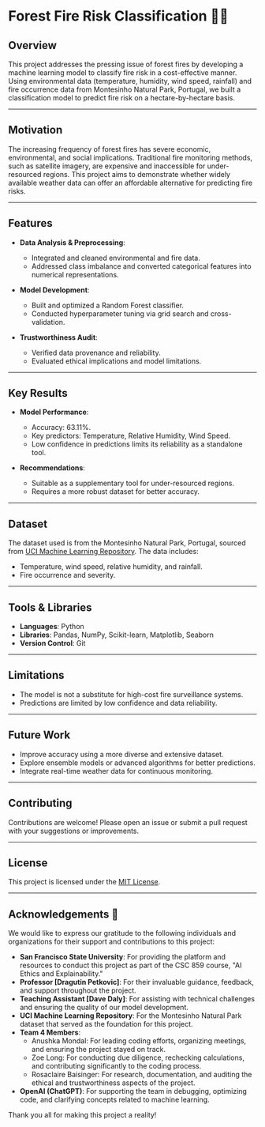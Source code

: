 # Forest Fire Risk Classification 🌲🔥

## Overview
This project addresses the pressing issue of forest fires by developing a machine learning model to classify fire risk in a cost-effective manner. Using environmental data (temperature, humidity, wind speed, rainfall) and fire occurrence data from Montesinho Natural Park, Portugal, we built a classification model to predict fire risk on a hectare-by-hectare basis.

---

## Motivation
The increasing frequency of forest fires has severe economic, environmental, and social implications. Traditional fire monitoring methods, such as satellite imagery, are expensive and inaccessible for under-resourced regions. This project aims to demonstrate whether widely available weather data can offer an affordable alternative for predicting fire risks.

---

## Features
- **Data Analysis & Preprocessing**: 
  - Integrated and cleaned environmental and fire data.
  - Addressed class imbalance and converted categorical features into numerical representations.
  
- **Model Development**:
  - Built and optimized a Random Forest classifier.
  - Conducted hyperparameter tuning via grid search and cross-validation.

- **Trustworthiness Audit**:
  - Verified data provenance and reliability.
  - Evaluated ethical implications and model limitations.

---

## Key Results
- **Model Performance**:
  - Accuracy: 63.11%.
  - Key predictors: Temperature, Relative Humidity, Wind Speed.
  - Low confidence in predictions limits its reliability as a standalone tool.

- **Recommendations**:
  - Suitable as a supplementary tool for under-resourced regions.
  - Requires a more robust dataset for better accuracy.

---

## Dataset
The dataset used is from the Montesinho Natural Park, Portugal, sourced from [UCI Machine Learning Repository](https://archive.ics.uci.edu/dataset/162/forest+fires). The data includes:
- Temperature, wind speed, relative humidity, and rainfall.
- Fire occurrence and severity.

---

## Tools & Libraries
- **Languages**: Python
- **Libraries**: Pandas, NumPy, Scikit-learn, Matplotlib, Seaborn
- **Version Control**: Git

---

## Limitations
- The model is not a substitute for high-cost fire surveillance systems.
- Predictions are limited by low confidence and data reliability.

---

## Future Work
- Improve accuracy using a more diverse and extensive dataset.
- Explore ensemble models or advanced algorithms for better predictions.
- Integrate real-time weather data for continuous monitoring.

---

## Contributing
Contributions are welcome! Please open an issue or submit a pull request with your suggestions or improvements.

---

## License
This project is licensed under the [MIT License](LICENSE).

---

## Acknowledgements 🙏

We would like to express our gratitude to the following individuals and organizations for their support and contributions to this project:

- **San Francisco State University**: For providing the platform and resources to conduct this project as part of the CSC 859 course, "AI Ethics and Explainability."
- **Professor [Dragutin Petkovic]**: For their invaluable guidance, feedback, and support throughout the project.
- **Teaching Assistant [Dave Daly]**: For assisting with technical challenges and ensuring the quality of our model development.
- **UCI Machine Learning Repository**: For the Montesinho Natural Park dataset that served as the foundation for this project.
- **Team 4 Members**:
  - Anushka Mondal: For leading coding efforts, organizing meetings, and ensuring the project stayed on track.
  - Zoe Long: For conducting due diligence, rechecking calculations, and contributing significantly to the coding process.
  - Rosaclaire Baisinger: For research, documentation, and auditing the ethical and trustworthiness aspects of the project.
- **OpenAI (ChatGPT)**: For supporting the team in debugging, optimizing code, and clarifying concepts related to machine learning.

Thank you all for making this project a reality!

